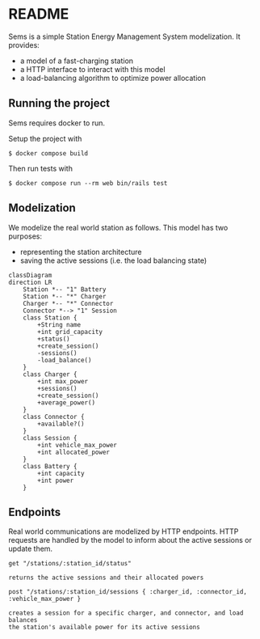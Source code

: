 # README

Sems is a simple Station Energy Management System modelization. It provides:
- a model of a fast-charging station
- a HTTP interface to interact with this model
- a load-balancing algorithm to optimize power allocation

## Running the project

Sems requires docker to run.

Setup the project with

```
$ docker compose build
```

Then run tests with

```
$ docker compose run --rm web bin/rails test
```

## Modelization

We modelize the real world station as follows. This model has two purposes:
- representing the station architecture
- saving the active sessions (i.e. the load balancing state)

```mermaid
classDiagram
direction LR
    Station *-- "1" Battery
    Station *-- "*" Charger
    Charger *-- "*" Connector
    Connector *--> "1" Session
    class Station {
        +String name
        +int grid_capacity
        +status()
        +create_session()
        -sessions()
        -load_balance()
    }
    class Charger {
        +int max_power
        +sessions()
        +create_session()
        +average_power()
    }
    class Connector {
        +available?()
    }
    class Session {
        +int vehicle_max_power
        +int allocated_power
    }
    class Battery {
        +int capacity
        +int power
    }
```

## Endpoints

Real world communications are modelized by HTTP endpoints. HTTP requests are handled by the model to inform about the active sessions or update them.

```
get "/stations/:station_id/status"

returns the active sessions and their allocated powers
```

```
post "/stations/:station_id/sessions { :charger_id, :connector_id, :vehicle_max_power }

creates a session for a specific charger, and connector, and load balances
the station's available power for its active sessions
```
